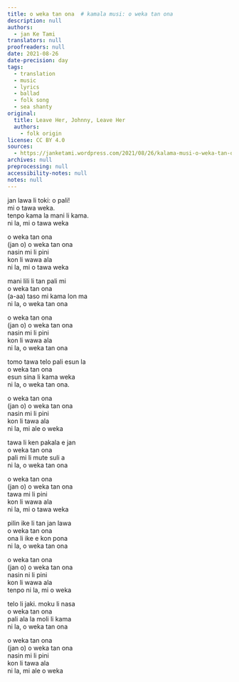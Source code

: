 ```yaml
---
title: o weka tan ona  # kamala musi: o weka tan ona
description: null
authors:
  - jan Ke Tami
translators: null
proofreaders: null
date: 2021-08-26
date-precision: day
tags:
  - translation
  - music
  - lyrics
  - ballad
  - folk song
  - sea shanty
original:
  title: Leave Her, Johnny, Leave Her
  authors:
    - folk origin
license: CC BY 4.0
sources:
  - https://janketami.wordpress.com/2021/08/26/kalama-musi-o-weka-tan-ona/
archives: null
preprocessing: null
accessibility-notes: null
notes: null
---
```


jan lawa li toki: o pali!  \
mi o tawa weka.  \
tenpo kama la mani li kama.  \
ni la, mi o tawa weka

o weka tan ona  \
(jan o) o weka tan ona  \
nasin mi li pini  \
kon li wawa ala  \
ni la, mi o tawa weka

mani lili li tan pali mi  \
o weka tan ona  \
(a-aa) taso mi kama lon ma  \
ni la, o weka tan ona

o weka tan ona  \
(jan o) o weka tan ona  \
nasin mi li pini  \
kon li wawa ala  \
ni la, o weka tan ona

tomo tawa telo pali esun la  \
o weka tan ona  \
esun sina li kama weka  \
ni la, o weka tan ona.

o weka tan ona  \
(jan o) o weka tan ona  \
nasin mi li pini  \
kon li tawa ala  \
ni la, mi ale o weka

tawa li ken pakala e jan  \
o weka tan ona  \
pali mi li mute suli a  \
ni la, o weka tan ona

o weka tan ona  \
(jan o) o weka tan ona  \
tawa mi li pini  \
kon li wawa ala  \
ni la, mi o tawa weka

pilin ike li tan jan lawa  \
o weka tan ona  \
ona li ike e kon pona  \
ni la, o weka tan ona

o weka tan ona  \
(jan o) o weka tan ona  \
nasin ni li pini  \
kon li wawa ala  \
tenpo ni la, mi o weka

telo li jaki. moku li nasa  \
o weka tan ona  \
pali ala la moli li kama  \
ni la, o weka tan ona

o weka tan ona  \
(jan o) o weka tan ona  \
nasin mi li pini  \
kon li tawa ala  \
ni la, mi ale o weka 
